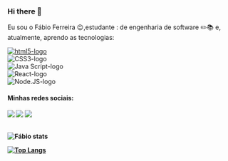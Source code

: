 ### Hi there 👋

Eu sou o Fábio Ferreira :wink:,estudante : de engenharia de software :pencil2::books: e, atualmente, aprendo as tecnologias:

<a href=""><img src="https://img.shields.io/badge/HTML5-E34F26?style=for-the-badge&logo=html5&logoColor=white" alt="html5-logo"></a>
<br>
<a><img src="https://img.shields.io/badge/CSS3-1572B6?style=for-the-badge&logo=css3&logoColor=white" alt="CSS3-logo"></a>
<br>
<a><img src="https://img.shields.io/badge/JavaScript-F7DF1E?style=for-the-badge&logo=javascript&logoColor=black" alt="Java Script-logo"></a>
<br>
<a><img src="https://img.shields.io/badge/React-20232A?style=for-the-badge&logo=react&logoColor=61DAFB" alt="React-logo"></a>
<br>
<a><img src="https://img.shields.io/badge/Node.js-43853D?style=for-the-badge&logo=node.js&logoColor=white" alt="Node.JS-logo"></a> 	

<h4>Minhas redes sociais:<h4>
<a href="https://www.instagram.com/fabiodorosarioferreira/"><img src="https://img.shields.io/badge/Instagram-E4405F?style=for-the-badge&logo=instagram&logoColor=white"></a>
<a href="https://www.facebook.com/fabio.dorosarioferreira.1"><img src="https://img.shields.io/badge/Facebook-1877F2?style=for-the-badge&logo=facebook&logoColor=white"></a>
<a href="https://www.linkedin.com/in/f%C3%A1bio-do-ros%C3%A1rio-ferreira-48010857/"><img src="https://img.shields.io/badge/LinkedIn-0077B5?style=for-the-badge&logo=linkedin&logoColor=white"></a>
<br>
<br>

![Fábio stats](https://github-readme-stats.vercel.app/api?username=FabioFerreirar&show_icons=true&theme=radical)

[![Top Langs](https://github-readme-stats.vercel.app/api/top-langs/?username=FabioFerreirar)](https://github.com/anuraghazra/github-readme-stats)
